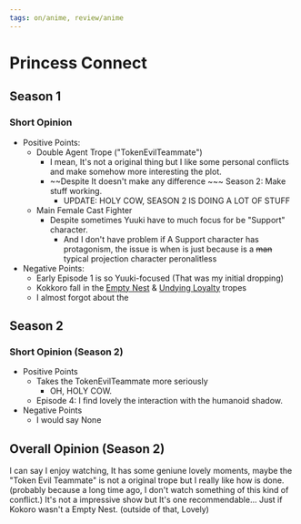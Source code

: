 ```yaml
---
tags: on/anime, review/anime
---
```

# Princess Connect

## Season 1

### Short Opinion

- Positive Points:
  - Double Agent Trope ("TokenEvilTeammate")
    - I mean, It's not a original thing but I like some personal conflicts and make somehow more interesting the plot.
    - ~~Despite It doesn't make any difference ~~~  Season 2: Make stuff working.
      - UPDATE: HOLY COW, SEASON 2 IS DOING A LOT OF STUFF
  - Main Female Cast Fighter
    - Despite sometimes Yuuki have to much focus for be "Support" character.
      - And I don't have problem if A Support character has protagonism, the issue is when is just because is a ~~man~~ typical projection character peronalitless
- Negative Points:
    - Early Episode 1 is so Yuuki-focused (That was my initial dropping)
    - Kokkoro fall in the [Empty Nest](https://tvtropes.org/pmwiki/pmwiki.php/Main/EmptyNest "/pmwiki/pmwiki.php/Main/EmptyNest") & [Undying Loyalty](https://tvtropes.org/pmwiki/pmwiki.php/Main/UndyingLoyalty "/pmwiki/pmwiki.php/Main/UndyingLoyalty") tropes
    - I almost forgot about the

## Season 2

### Short Opinion (Season 2)

- Positive Points
    - Takes the TokenEvilTeammate more seriously
        - OH, HOLY COW.
    - Episode 4: I find lovely the interaction with the humanoid shadow.
- Negative Points
    - I would say None

## Overall Opinion (Season 2)

I can say I enjoy watching, It has some geniune lovely moments, maybe the "Token Evil Teammate" is not a original trope but I really like how is done.
(probably because a long time ago, I don't watch something of this kind of conflict.)
It's not a impressive show but It's one recommendable... Just if Kokoro wasn't a Empty Nest. (outside of that, Lovely)
